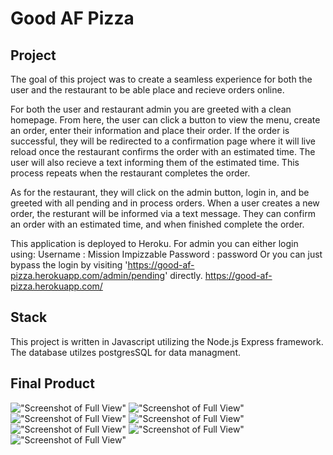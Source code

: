 Good AF Pizza
=========

## Project

The goal of this project was to create a seamless experience for both the user and the restaurant to be able place and recieve orders online. 

For both the user and restaurant admin you are greeted with a clean homepage. From here, the user can click a button to view the menu, create an order, enter their information and place their order. If the order is successful, they will be redirected to a confirmation page where it will live reload once the restaurant confirms the order with an estimated time. The user will also recieve a text informing them of the estimated time. This process repeats when the restaurant completes the order.

As for the restaurant, they will click on the admin button, login in, and be greeted with all pending and in process orders. When a user creates a new order, the resturant will be informed via a text message. They can confirm an order with an estimated time, and when finished complete the order.

This application is deployed to Heroku. For admin you can either login using:
Username : Mission Impizzable
Password : password
Or you can just bypass the login by visiting 'https://good-af-pizza.herokuapp.com/admin/pending' directly.
https://good-af-pizza.herokuapp.com/

## Stack

This project is written in Javascript utilizing the Node.js Express framework. The database utilzes postgresSQL for data managment.


## Final Product

!["Screenshot of Full View"](https://github.com/ericmcgrandle/kpe/blob/master/docs/homepage.png?raw=true)
!["Screenshot of Full View"](https://github.com/ericmcgrandle/kpe/blob/master/docs/menu.png?raw=true)
!["Screenshot of Full View"](https://github.com/ericmcgrandle/kpe/blob/master/docs/cart.png?raw=true)
!["Screenshot of Full View"](https://github.com/ericmcgrandle/kpe/blob/master/docs/user-confirmed.png?raw=true)
!["Screenshot of Full View"](https://github.com/ericmcgrandle/kpe/blob/master/docs/orders-pending.png?raw=true)
!["Screenshot of Full View"](https://github.com/ericmcgrandle/kpe/blob/master/docs/Orders-in-process.png?raw=true)
!["Screenshot of Full View"](https://github.com/ericmcgrandle/kpe/blob/master/docs/completed-orders.png?raw=true)
